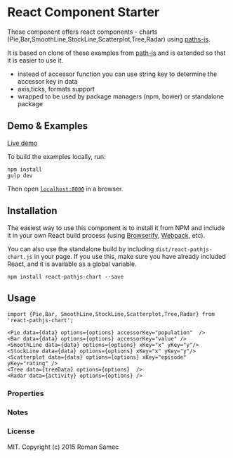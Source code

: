 React Component Starter
=======================

These component offers react components - charts (Pie,Bar,SmoothLine,StockLine,Scatterplot,Tree,Radar) using [paths-js](https://github.com/andreaferretti/paths-js).

It is based on clone of these examples from [path-js](https://github.com/andreaferretti/paths-js-react-demo) and is extended so that it is easier to use it.

+   instead of accessor function you can use string key to determine the accessor key in data
+   axis,ticks, formats support
+   wrapped to be used by package managers (npm, bower) or standalone package


## Demo & Examples

[Live demo](http://rsamec.github.io/react-pathjs-chart/)

To build the examples locally, run:

```
npm install
gulp dev
```

Then open [`localhost:8000`](http://localhost:8000) in a browser.


## Installation

The easiest way to use this component is to install it from NPM and include it in your own React build process (using [Browserify](http://browserify.org), [Webpack](http://webpack.github.io/), etc).

You can also use the standalone build by including `dist/react-pathjs-chart.js` in your page. If you use this, make sure you have already included React, and it is available as a global variable.

```
npm install react-pathjs-chart --save
```


## Usage



```
import {Pie,Bar, SmoothLine,StockLine,Scatterplot,Tree,Radar} from 'react-pathjs-chart';

<Pie data={data} options={options} accessorKey="population"  />
<Bar data={data} options={options} accessorKey="value" />
<SmoothLine data={data} options={options} xKey="x" yKey="y"/>
<StockLine data={data} options={options} xKey="x" yKey="y"/>
<Scatterplot data={data} options={options} xKey="episode" yKey="rating" />
<Tree data={treeData} options={options}  />
<Radar data={activity} options={options} />

```

### Properties



### Notes



### License

MIT. Copyright (c) 2015 Roman Samec

